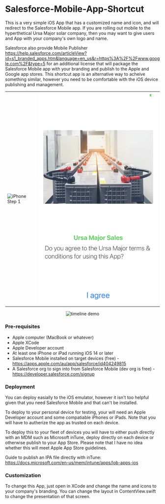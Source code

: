 # Salesforce-Mobile-App-Shortcut

This is a very simple iOS App that has a customized name and icon, and will redirect to the Salesforce Mobile app. If you are rolling out mobile to the hyperthetical Ursa Major solar company, then you may want to give users and App with your company's own logo and name.

Salesforce also provide Mobile Publisher https://help.salesforce.com/articleView?id=s1_branded_apps.htm&language=en_us&r=https%3A%2F%2Fwww.google.com%2F&type=5 for an additional license that will package the Salesforce Mobile app with your branding and publish to the Apple and Google app stores. This shortcut app is an alternative way to acheive something similar, however you need to be comfortable with the iOS device publishing and management.

<table>
  <tr>
    <td>
      <img alt="iPhone Step 1" src="ursa_major_iphone_step1.png">
    </td>
    <td>
      <img alt="iPhone Step 2" src="ursa_major_iphone_step2.png">
    </td>
   </tr>
</table>
  
<p align="center">
  <img alt="timeline demo" src="Ursa Major iPad.gif">
</p>

<h3>Pre-requisites</h3>

* Apple computer (MacBook or whatever)
* Apple XCode
* Apple Developer account
* At least one iPhone or iPad running iOS 14 or later
* Salesforce Mobile installed on target devices (free) - https://apps.apple.com/au/app/salesforce/id404249815
* A Salesforce org to sign into from Salesforce Mobile (dev org is free) - https://developer.salesforce.com/signup



<h3>Deployment</h3>

You can deploy easially to the iOS emulator, however it isn't too helpful given that you need Salesforce Mobile and that can't be installed.

To deploy to your personal device for testing, your will need an Apple Developer account and some compatiable iPhones or iPads. Note that you will have to autherize the app as trusted on each device.

To deploy this to your fleet of devices you will have to either push directly with an MDM such as Microsoft inTune, deploy directly on each device or otherwise publish to your App Store. Please note that I have no idea whether this will meet Apple App Store guidelines.

Guide to publish an IPA file directly with inTune: https://docs.microsoft.com/en-us/mem/intune/apps/lob-apps-ios


<h3>Customization</h3>

To change this App, just open in XCode and change the name and icons to your company's branding. You can change the layout in ContentView.swift to change the presentation of that screen.
